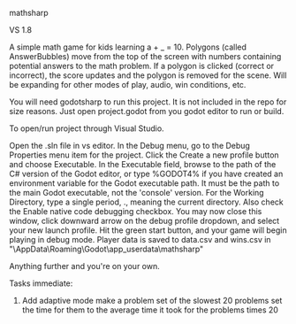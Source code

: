 mathsharp

VS 1.8

A simple math game for kids learning a + _ = 10. Polygons (called AnswerBubbles) move from the top of the screen with numbers containing potential answers to the math problem. If a polygon is clicked (correct or incorrect), the score updates and the polygon is removed for the scene. 
Will be expanding for other modes of play, audio, win conditions, etc. 

You will need godotsharp to run this project. It is not included in the repo for size reasons. Just open project.godot from you godot editor to run or build. 

To open/run project through Visual Studio. 

Open the .sln file in vs editor. In the Debug menu, go to the Debug Properties menu item for the project. Click the Create a new profile button and choose Executable. In the Executable field, browse to the path of the C# version of the Godot editor, or type %GODOT4% if you have created an environment variable for the Godot executable path. It must be the path to the main Godot executable, not the 'console' version. For the Working Directory, type a single period, ., meaning the current directory. Also check the Enable native code debugging checkbox. You may now close this window, click downward arrow on the debug profile dropdown, and select your new launch profile. Hit the green start button, and your game will begin playing in debug mode.
Player data is saved to data.csv and wins.csv in "\AppData\Roaming\Godot\app_userdata\mathsharp" 

Anything further and you're on your own. 

Tasks immediate:
1. Add adaptive mode 
	make a problem set of the slowest 20 problems 
	set the time for them to the average time it took for the problems times 20 

